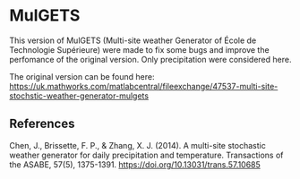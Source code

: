 # MulGETS

This version of MulGETS (Multi-site weather Generator of École de Technologie Supérieure) were made to fix some bugs and improve the perfomance of the original version. Only precipitation were considered here.

The original version can be found here: https://uk.mathworks.com/matlabcentral/fileexchange/47537-multi-site-stochstic-weather-generator-mulgets



## References
Chen, J., Brissette, F. P., & Zhang, X. J. (2014). A multi-site stochastic weather generator for daily precipitation and temperature. Transactions of the ASABE, 57(5), 1375-1391. https://doi.org/10.13031/trans.57.10685
